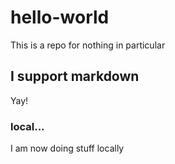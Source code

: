 # hello-world
This is a repo for nothing in particular

## I support markdown

Yay!


### local...
I am now doing stuff locally
